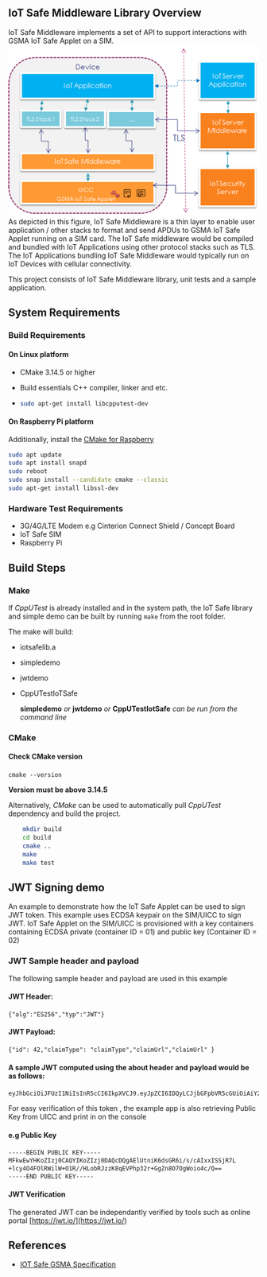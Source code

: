 ## IoT Safe Middleware Library Overview
IoT Safe Middleware implements a set of API to support interactions with GSMA IoT Safe Applet on a SIM.
![Overview](doc/middleware-overview.png)
As depicted in this figure, IoT Safe Middleware is a thin layer to enable user application / other stacks to format and send APDUs to GSMA IoT Safe Applet running on a SIM card. 
The IoT Safe middleware would be compiled and bundled with IoT Applications using other protocol stacks such as TLS.
The IoT Applications bundling IoT Safe Middleware would typically run on IoT Devices with cellular connectivity.

This project consists of IoT Safe Middleware library, unit tests and a sample application.

## System Requirements

### Build Requirements
#### On Linux platform

+ CMake 3.14.5 or higher

+ Build essentials C++ compiler, linker and etc.

+ ``` bash
  sudo apt-get install libcpputest-dev
  ```

#### On Raspberry Pi platform

Additionally, install the [CMake for Raspberry](https://snapcraft.io/install/cmake/raspbian)

```bash
sudo apt update
sudo apt install snapd
sudo reboot
sudo snap install --candidate cmake --classic
sudo apt-get install libssl-dev
```

### Hardware Test Requirements
+ 3G/4G/LTE Modem e.g Cinterion Connect Shield / Concept Board
+ IoT Safe SIM
+ Raspberry Pi 

## Build Steps
### Make
If *CppUTest* is already installed and in the system path, the IoT Safe library and simple demo can be built by running ```make``` from the root folder.

The make will build:

- iotsafelib.a

- simpledemo

- jwtdemo 

- CppUTestIoTSafe

  **simpledemo** *or* **jwtdemo** *or* **CppUTestIotSafe** *can be run from the command line*

### CMake

#### Check CMake version

```cmake --version```

**Version must be above 3.14.5**

Alternatively, *CMake* can be used to automatically pull *CppUTest* dependency and build the project.
```bash
	mkdir build
	cd build
	cmake ..
	make
	make test
```
## JWT Signing demo
An example to demonstrate how the IoT Safe Applet can be used to sign JWT token.
This example uses ECDSA keypair on the SIM/UICC to sign JWT. 
IoT Safe Applet on the  SIM/UICC is provisioned with a key containers containing ECDSA private (container ID = 01) and public key (Container ID = 02)
### JWT Sample header and payload
The following sample header and payload are used in this example
#### JWT Header:
```
{"alg":"ES256","typ":"JWT"}
```

#### JWT Payload:
```
{"id": 42,"claimType": "claimType","claimUrl","claimUrl" }
```

#### A sample JWT computed using the about header and payload would be as follows:
```
eyJhbGciOiJFUzI1NiIsInR5cCI6IkpXVCJ9.eyJpZCI6IDQyLCJjbGFpbVR5cGUiOiAiY2xhaW1UeXBlIiwiY2xhaW1VcmwiOiJjbGFpbVVybCIgfQ.wMG0sp7BfdGDjvW4nJPE6swwEE0b7UvPmMWiYwa71zuAMuDpRbQasgcz3lls0V0jLh7XjmfnFPahSRs0Eh3OUQ
```
For easy verification of this token , the example app is also retrieving Public Key from UICC and print in on the console
#### e.g Public Key
```
-----BEGIN PUBLIC KEY-----
MFkwEwYHKoZIzj0CAQYIKoZIzj0DAQcDQgAElUtniK6dsGR6i/s/cAIxxISSjR7L
+lcy4O4FOlRWilW+O1R//HLobRJzzK8qEVPhp32r+GgZn8O7OgWoio4c/Q==
-----END PUBLIC KEY-----
```
#### JWT Verification
The generated JWT can be independantly verified by tools such as online portal [https://jwt.io/](https://jwt.io/)  

## References
+ [IOT Safe GSMA Specification](https://www.gsma.com/iot/iot-safe/)

